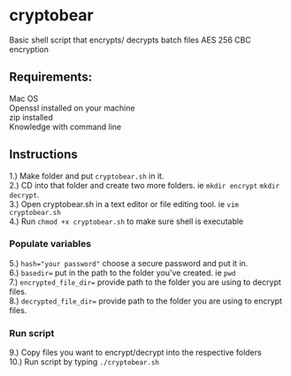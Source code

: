 # cryptobear
Basic shell script that encrypts/ decrypts batch files 
AES 256 CBC encryption

## Requirements:

Mac OS  
Openssl installed on your machine  
zip installed  
Knowledge with command line  

## Instructions

1.) Make folder and put `cryptobear.sh` in it.  
2.) CD into that folder and create two more folders. ie `mkdir encrypt` `mkdir decrypt`.  
3.) Open cryptobear.sh in a text editor or file editing tool. ie `vim cryptobear.sh`  
4.) Run `chmod +x cryptobear.sh` to make sure shell is executable  

### Populate variables
5.) `hash="your password"` choose a secure password and put it in.  
6.) `basedir=` put in the path to the folder you've created. ie `pwd`  
7.) `encrypted_file_dir=` provide path to the folder you are using to decrypt files.  
8.) `decrypted_file_dir=` provide path to the folder you are using to encrypt files.  

### Run script
9.) Copy files you want to encrypt/decrypt into the respective folders  
10.) Run script by typing `./cryptobear.sh`  
